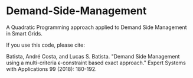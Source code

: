 # Demand-Side-Management
A Quadratic Programming approach applied to Demand Side Management in Smart Grids.

If you use this code, please cite:

Batista, André Costa, and Lucas S. Batista. "Demand Side Management using a multi-criteria ϵ-constraint based exact approach." Expert Systems with Applications 99 (2018): 180-192.
